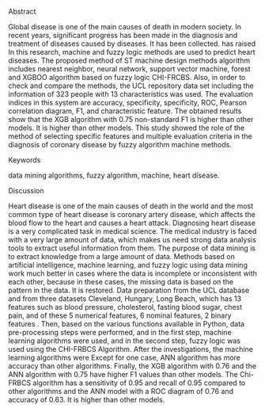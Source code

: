 Abstract

Global disease is one of the main causes of death in modern society. In recent years, significant progress has been made in the diagnosis and treatment of diseases caused by diseases. It has been collected. has raised In this research, machine and fuzzy logic methods are used to predict heart diseases. The proposed method of ST machine design methods algorithm includes nearest neighbor, neural network, support vector machine, forest and XGBOO algorithm based on fuzzy logic CHI-FRCBS. Also, in order to check and compare the methods, the UCL repository data set including the information of 323 people with 13 characteristics was used. The evaluation indices in this system are accuracy, specificity, specificity, ROC, Pearson correlation diagram, F1, and characteristic feature. The obtained results show that the XGB algorithm with 0.75 non-standard F1 is higher than other models. It is higher than other models. This study showed the role of the method of selecting specific features and multiple evaluation criteria in the diagnosis of coronary disease by fuzzy algorithm machine methods.

Keywords

data mining algorithms, fuzzy algorithm, machine, heart disease.

Discussion

Heart disease is one of the main causes of death in the world and the most common type of heart disease is coronary artery disease, which affects the blood flow to the heart and causes a heart attack. Diagnosing heart disease is a very complicated task in medical science. The medical industry is faced with a very large amount of data, which makes us need strong data analysis tools to extract useful information from them. The purpose of data mining is to extract knowledge from a large amount of data. Methods based on artificial intelligence, machine learning, and fuzzy logic using data mining work much better in cases where the data is incomplete or inconsistent with each other, because in these cases, the missing data is based on the pattern in the data. It is restored. Data preparation from the UCL database and from three datasets Cleveland, Hungary, Long Beach, which has 13 features such as blood pressure, cholesterol, fasting blood sugar, chest pain, and of these 5 numerical features, 6 nominal features, 2 binary features . Then, based on the various functions available in Python, data pre-processing steps were performed, and in the first step, machine learning algorithms were used, and in the second step, fuzzy logic was used using the CHI-FRBCS Algorithm. After the investigations, the machine learning algorithms were Except for one case, ANN algorithm has more accuracy than other algorithms. Finally, the XGB algorithm with 0.76 and the ANN algorithm with 0.75 have higher F1 values than other models. The Chi-FRBCS algorithm has a sensitivity of 0.95 and recall of 0.95 compared to other algorithms and the ANN model with a ROC diagram of 0.76 and accuracy of 0.63. It is higher than other models.
